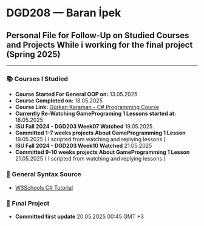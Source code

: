 # DGD208 — Baran İpek

## Personal File for Follow-Up on Studied Courses and Projects While i working for the final project (Spring 2025)

---

### 📚 Courses I Studied


- **Course Started For General OOP on:** 13.05.2025 
- **Course Completed on:** 18.05.2025  
- **Course Link:** [Gürkan Karaman - C# Programming Course](https://www.youtube.com/watch?v=45avhkGuXIE&list=PLa6kneNR-u-3MDmvdsRhLHYQ6fnCiqywb&index=1&ab_channel=GurkanKaraman)
- **Currently Re-Watching GamePrograming 1 Lessons started at:** 18.05.2025
- **ISU Fall 2024 - DGD203 Week07 Watched** 19.05.2025
- **Committed 1-7 weeks projects About GameProgramming 1 Lesson** 19.05.2025
( I scripted from watching and replying lessons )
- **ISU Fall 2024 - DGD203 Week10 Watched** 21.05.2025
- **Committed 9-10 weeks projects About GameProgramming 1 Lesson** 21.05.2025
( I scripted from watching and replying lessons )

 
### 📖 General Syntax Source

- [W3Schools C# Tutorial](https://www.w3schools.com/cs/index.php)


### 💾 Fınal Project

- **Committed first update** 20.05.2025 00:45 GMT +3

